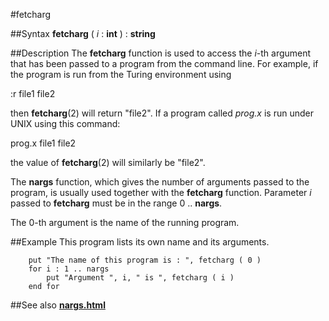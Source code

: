 
#fetcharg

##Syntax
**fetcharg** ( _i_ : **int** ) : **string**


##Description
The **fetcharg** function is used to access the _i_-th argument that has been passed to a program from the command line. For example, if the program is run from the Turing environment using


:r file1 file2


then **fetcharg**(2) will return "file2". If a program called _prog.x_ is run under UNIX using this command:


prog.x file1 file2


the value of **fetcharg**(2) will similarly be "file2".

The **nargs** function, which gives the number of arguments passed to the program, is usually used together with the **fetcharg** function. Parameter _i_ passed to **fetcharg** must be in the range 0 .. **nargs**.

The 0-th argument is the name of the running program.


##Example
This program lists its own name and its arguments.

        put "The name of this program is : ", fetcharg ( 0 )
        for i : 1 .. nargs
            put "Argument ", i, " is ", fetcharg ( i )
        end for
##See also
**[nargs.html](nargs)**


